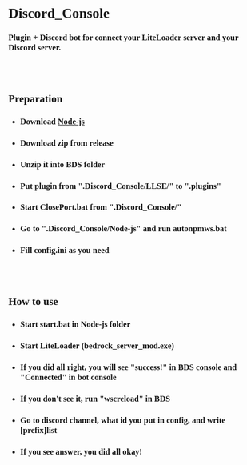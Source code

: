 <!DOCTYPE html>
<html>
<body>

<h1 style="font-family:verdana;">Discord_Console</h1>
<h3 style="font-family:verdana;">Plugin + Discord bot for connect your LiteLoader server and your Discord server.</h3>

<br></br>

<h2 style="font-family:verdana;">Preparation </h2>

<ul><li><h3 style="font-family:verdana;">Download <a href = "https://nodejs.org/en/download/">Node-js</a></h3></li></ul>
<ul><li><h3 style="font-family:verdana;">Download zip from release </h3></li></ul>
<ul><li><h3 style="font-family:verdana;">Unzip it into BDS folder </h3></li></ul>
<ul><li><h3 style="font-family:verdana;">Put plugin from ".Discord_Console/LLSE/" to ".plugins"</h3></li></ul>
<ul><li><h3 style="font-family:verdana;">Start ClosePort.bat from ".Discord_Console/"</h3></li></ul>
<ul><li><h3 style="font-family:verdana;">Go to ".Discord_Console/Node-js" and run autonpmws.bat </h3></li></ul>
<ul><li><h3 style="font-family:verdana;">Fill config.ini as you need</h3></li></ul>

<br></br>

<h2 style="font-family:verdana;">How to use </h2>

<ul><li><h3 style="font-family:verdana;">Start start.bat in Node-js folder</h3></li></ul>
<ul><li><h3 style="font-family:verdana;">Start LiteLoader (bedrock_server_mod.exe)</h3></li></ul>
<ul><li><h3 style="font-family:verdana;">If you did all right, you will see "success!" in BDS console and "Connected" in bot console</h3></li></ul>
<ul><li><h3 style="font-family:verdana;">If you don't see it, run "wscreload" in BDS</h3></li></ul>
<ul><li><h3 style="font-family:verdana;">Go to discord channel, what id you put in config, and write [prefix]list</h3></li></ul>
<ul><li><h3 style="font-family:verdana;">If you see answer, you did all okay!</h3></li></ul>


</body>
</html>

